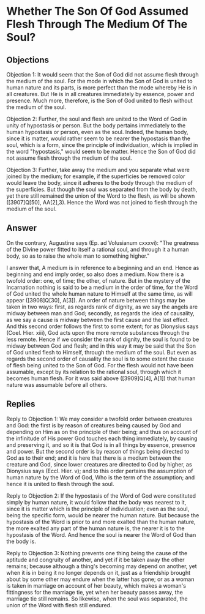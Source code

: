# Whether The Son Of God Assumed Flesh Through The Medium Of The Soul?

## Objections

Objection 1: It would seem that the Son of God did not assume flesh through the medium of the soul. For the mode in which the Son of God is united to human nature and its parts, is more perfect than the mode whereby He is in all creatures. But He is in all creatures immediately by essence, power and presence. Much more, therefore, is the Son of God united to flesh without the medium of the soul.

Objection 2: Further, the soul and flesh are united to the Word of God in unity of hypostasis or person. But the body pertains immediately to the human hypostasis or person, even as the soul. Indeed, the human body, since it is matter, would rather seem to be nearer the hypostasis than the soul, which is a form, since the principle of individuation, which is implied in the word "hypostasis," would seem to be matter. Hence the Son of God did not assume flesh through the medium of the soul.

Objection 3: Further, take away the medium and you separate what were joined by the medium; for example, if the superficies be removed color would leave the body, since it adheres to the body through the medium of the superficies. But though the soul was separated from the body by death, yet there still remained the union of the Word to the flesh, as will be shown ([3907]Q[50], AA[2],3). Hence the Word was not joined to flesh through the medium of the soul.

## Answer

On the contrary, Augustine says (Ep. ad Volusianum cxxxvi): "The greatness of the Divine power fitted to itself a rational soul, and through it a human body, so as to raise the whole man to something higher."

I answer that, A medium is in reference to a beginning and an end. Hence as beginning and end imply order, so also does a medium. Now there is a twofold order: one, of time; the other, of nature. But in the mystery of the Incarnation nothing is said to be a medium in the order of time, for the Word of God united the whole human nature to Himself at the same time, as will appear ([3908]Q[30], A[3]). An order of nature between things may be taken in two ways: first, as regards rank of dignity, as we say the angels are midway between man and God; secondly, as regards the idea of causality, as we say a cause is midway between the first cause and the last effect. And this second order follows the first to some extent; for as Dionysius says (Coel. Hier. xiii), God acts upon the more remote substances through the less remote. Hence if we consider the rank of dignity, the soul is found to be midway between God and flesh; and in this way it may be said that the Son of God united flesh to Himself, through the medium of the soul. But even as regards the second order of causality the soul is to some extent the cause of flesh being united to the Son of God. For the flesh would not have been assumable, except by its relation to the rational soul, through which it becomes human flesh. For it was said above ([3909]Q[4], A[1]) that human nature was assumable before all others.

## Replies

Reply to Objection 1: We may consider a twofold order between creatures and God: the first is by reason of creatures being caused by God and depending on Him as on the principle of their being; and thus on account of the infinitude of His power God touches each thing immediately, by causing and preserving it, and so it is that God is in all things by essence, presence and power. But the second order is by reason of things being directed to God as to their end; and it is here that there is a medium between the creature and God, since lower creatures are directed to God by higher, as Dionysius says (Eccl. Hier. v); and to this order pertains the assumption of human nature by the Word of God, Who is the term of the assumption; and hence it is united to flesh through the soul.

Reply to Objection 2: If the hypostasis of the Word of God were constituted simply by human nature, it would follow that the body was nearest to it, since it is matter which is the principle of individuation; even as the soul, being the specific form, would be nearer the human nature. But because the hypostasis of the Word is prior to and more exalted than the human nature, the more exalted any part of the human nature is, the nearer it is to the hypostasis of the Word. And hence the soul is nearer the Word of God than the body is.

Reply to Objection 3: Nothing prevents one thing being the cause of the aptitude and congruity of another, and yet if it be taken away the other remains; because although a thing's becoming may depend on another, yet when it is in being it no longer depends on it, just as a friendship brought about by some other may endure when the latter has gone; or as a woman is taken in marriage on account of her beauty, which makes a woman's fittingness for the marriage tie, yet when her beauty passes away, the marriage tie still remains. So likewise, when the soul was separated, the union of the Word with flesh still endured.